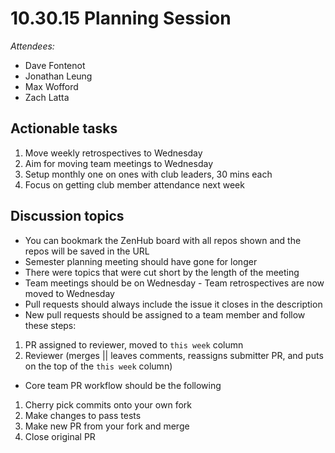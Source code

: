 # 10.30.15 Planning Session

_Attendees:_

- Dave Fontenot
- Jonathan Leung
- Max Wofford
- Zach Latta

## Actionable tasks

1. Move weekly retrospectives to Wednesday
2. Aim for moving team meetings to Wednesday
3. Setup monthly one on ones with club leaders, 30 mins each
4. Focus on getting club member attendance next week

## Discussion topics

-  You can bookmark the ZenHub board with all repos shown and the repos will be
  saved in the URL
-  Semester planning meeting should have gone for longer
  -  There were topics that were cut short by the length of the meeting
  -  Team meetings should be on Wednesday
    -  Team retrospectives are now moved to Wednesday
-  Pull requests should always include the issue it closes in the description
-  New pull requests should be assigned to a team member and follow these
  steps:
  1. PR assigned to reviewer, moved to `this week` column
  2. Reviewer (merges || leaves comments, reassigns submitter PR, and puts on
     the top of the `this week` column)
-  Core team PR workflow should be the following
  1. Cherry pick commits onto your own fork
  2. Make changes to pass tests
  3. Make new PR from your fork and merge
  4. Close original PR
